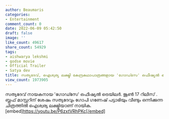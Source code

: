 ```yaml
---
author: Beaumaris
categories:
- Entertainment
comment_count: 0
date: 2022-06-09 05:42:50
draft: false
image: ''
like_count: 49617
share_count: 54929
tags:
- aishwarya lekshmi
- godse movie
- Official Trailer
- Satya dev
title: സത്യദേവ്, ഐശ്വര്യ ലക്ഷ്മി കേന്ദ്രകഥാപാത്രങ്ങളായ 'ഗോഡ്സേ' ഒഫീഷ്യൽ ട്രെയിലർ
view_count: 1973905
---
```


സത്യദേവ് നായകനായ 'ഗോഡ്സേ' ഒഫീഷ്യൽ ട്രെയിലർ. ജൂൺ 17 റിലീസ് . ബ്ലഫ് മാസ്റ്ററിന് ശേഷം സത്യദേവും ഗോപി ഗണേഷ് പട്ടാഭിയും വീണ്ടും ഒന്നിക്കുന്ന ചിത്രത്തിൽ ഐശ്വര്യ ലക്ഷ്മിയാണ് നായിക. [embed]https://youtu.be/P6zxtVRhPKc[/embed]
